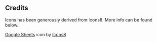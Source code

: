 ## Credits
Icons has been generously derived from Icons8. More info can be found below.

<a target="_blank" href="https://icons8.com/icon/ezUTJdV6xvqx/google-sheets">Google Sheets</a> icon by <a target="_blank" href="https://icons8.com">Icons8</a>